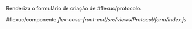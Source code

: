 Renderiza o formulário de criação de #flexuc/protocolo.


#flexuc/componente
_flex-case-front-end/src/views/Protocol/form/index.js_
